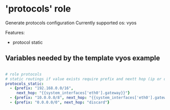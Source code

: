 # 'protocols' role
Generate protocols configuration
Currently supported os: vyos

Features:
- protocol static

## Variables needed by the template vyos example

```yaml

# role protocols
# static routings if value exists require prefix and nextt hop (ip or discard)
protocols_static:
  - {prefix: "192.168.0.0/16",
     next_hop: "{{system_interfaces['eth0'].gateway}}"}
  - {prefix: "10.0.0.0/8", next_hop: "{{system_interfaces['eth0'].gateway}}"}
  - {prefix: "0.0.0.0/0", next_hop: "discard"}


```  
